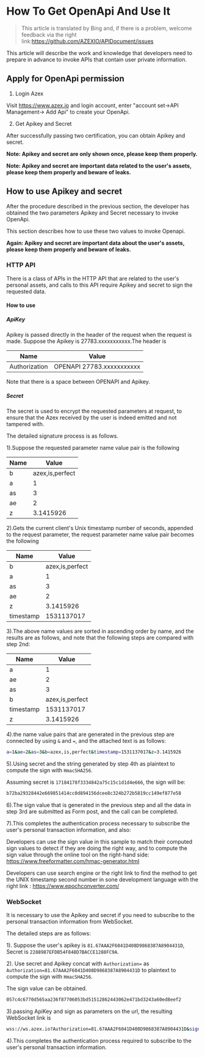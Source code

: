 # How To Get OpenApi And Use It

> This article is translated by Bing and, if there is a problem, welcome feedback via the right link:<https://github.com/AZEXIO/APIDocument/issues>

This article will describe the work and knowledge that developers need to prepare in advance to invoke APIs that contain user private information.

## Apply for OpenApi permission

1. Login Azex

  Visit <https://www.azex.io> and login account, enter "account set->API Management-> Add Api" to create your OpenApi.

2. Get Apikey and Secret

  After successfully passing two certification, you can obtain Apikey and secret.

  **Note: Apikey and secret are only shown once, please keep them properly.**

  **Note: Apikey and secret are important data related to the user's assets, please keep them properly and beware of leaks.**

## How to use Apikey and secret

After the procedure described in the previous section, the developer has obtained the two parameters Apikey and Secret necessary to invoke OpenApi.

This section describes how to use these two values to invoke Openapi.

**Again: Apikey and secret are important data about the user's assets, please keep them properly and beware of leaks.**

### HTTP API

There is a class of APIs in the HTTP API that are related to the user's personal assets, and calls to this API require Apikey and secret to sign the requested data.

#### How to use

##### ApiKey

Apikey is passed directly in the header of the request when the request is made. Suppose the Apikey is 27783.xxxxxxxxxxx.The header is

Name          | Value
------------- | -------------------------
Authorization | OPENAPI 27783.xxxxxxxxxxx

Note that there is a space between OPENAPI and Apikey.

##### Secret

The secret is used to encrypt the requested parameters at request, to ensure that the Azex received by the user is indeed emitted and not tampered with.

The detailed signature process is as follows.

1).Suppose the requested parameter name value pair is the following

Name | Value
---- | ---------------
b    | azex,is,perfect
a    | 1
as   | 3
ae   | 2
z    | 3.1415926

2).Gets the current client's Unix timestamp number of seconds, appended to the request parameter, the request parameter name value pair becomes the following

Name      | Value
--------- | ---------------
b         | azex,is,perfect
a         | 1
as        | 3
ae        | 2
z         | 3.1415926
timestamp | 1531137017

3).The above name values are sorted in ascending order by name, and the results are as follows, and note that the following steps are compared with step 2nd:

Name      | Value
--------- | ---------------
a         | 1
ae        | 2
as        | 3
b         | azex,is,perfect
timestamp | 1531137017
z         | 3.1415926

4).the name value pairs that are generated in the previous step are connected by using `&` and `=`, and the attached text is as follows:

```bash
a=1&ae=2&as=3&b=azex,is,perfect&timestamp=1531137017&z=3.1415926
```

5).Using secret and the string generated by step 4th as plaintext to compute the sign with `HmacSHA256`.

Assuming secret is `17184178f3334842a75c15c1d1d4e666`, the sign will be:

```bash
b72ba29328442e669851414cc0d894156dcee8c324b272b5819cc149ef877e58
```

6).The sign value that is generated in the previous step and all the data in step 3rd are submitted as Form post, and the call can be completed.

7).This completes the authentication process necessary to subscribe the user's personal transaction information, and also:

Developers can use the sign value in this sample to match their computed sign values to detect if they are doing the right way, and to compute the sign value through the online tool on the right-hand side: <https://www.freeformatter.com/hmac-generator.html>

Developers can use search engine or the right link to find the method to get the UNIX timestamp second number in sone development language with the right link : <https://www.epochconverter.com/>

### WebSocket

It is necessary to use the Apikey and secret if you need to subscribe to the personal transaction information from WebSocket.

The detailed steps are as follows:

1). Suppose the user's apikey is `81.67AAA2F6041D408D9868387A8904431D`, Secret is `2288987EFDB54F848D7BACCE1288FC9A`.

2). Use secret and Apikey concat with `Authorization=` as `Authorization=81.67AAA2F6041D408D9868387A8904431D` to plaintext to compute the sign with `HmacSHA256`.

The sign value can be obtained.

```bash
057c4c6770d565aa236f87706053bd51512862443062e471bd3243a60ed8eef2
```

3).passing ApiKey and sign as parameters on the url, the resulting WebSocket link is

```bash
wss://ws.azex.io?Authorization=81.67AAA2F6041D408D9868387A8904431D&sign=057c4c6770d565aa236f87706053bd51512862443062e471bd3243a60ed8eef2
```

4).This completes the authentication process required to subscribe to the user's personal transaction information.
